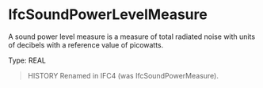 # IfcSoundPowerLevelMeasure

A sound power level measure is a measure of total radiated noise with units of decibels with a reference value of picowatts.<!-- end of definition -->

Type: REAL

> HISTORY  Renamed in IFC4 (was IfcSoundPowerMeasure).
